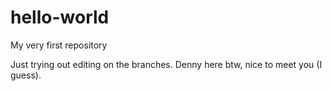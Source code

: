 # hello-world
My very first repository

Just trying out editing on the branches.
Denny here btw, nice to meet you (I guess).

